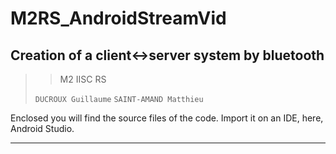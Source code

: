 # M2RS_AndroidStreamVid
## Creation of a client<->server system by bluetooth
>> M2 IISC RS
>
> ```DUCROUX Guillaume```
```SAINT-AMAND Matthieu```

Enclosed you will find the source files of the code. Import it on an IDE, here, Android Studio.

 ---
 
